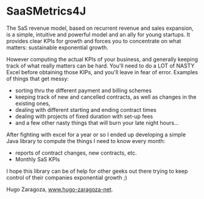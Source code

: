 SaaSMetrics4J
=============

The SaS revenue model, based on recurrent revenue and sales expansion, is a simple, intuitive and powerful model and an ally for young startups. It provides clear KPIs for growth and forces you to concentrate on what matters: sustainable exponential growth.

However computing the actual KPIs of your business, and generally keeping track of what really matters can be hard. 
You'll need to do a LOT of NASTY Excel before obtaining those KIPs, and you'll leave in fear of error. Examples of things that get messy:
- sorting thru the different payment and billing schemes
- keeping track of new and cancelled contracts, as well as changes in the existing ones, 
- dealing with different starting and ending contract times
- dealing with projects of fixed duration with set-up fees
- and a few other nasty things that will burn your late night hours...

After fighting with excel for a year or so I ended up developing a simple Java library to compute the things I need to know every month:
- reports of contract changes, new contracts, etc.
- Monthly SaS KPIs

I hope this library can be of help for other geeks out there trying to keep control of their companies exponential growth ;)

Hugo Zaragoza, www.hugo-zaragoza-net.

